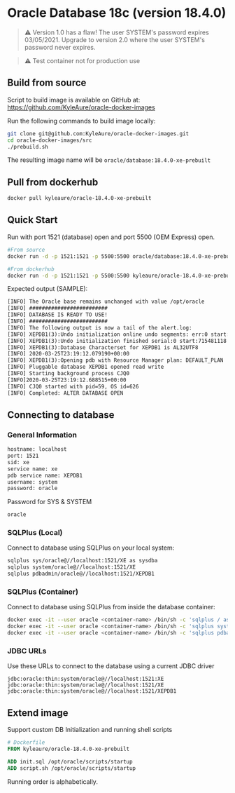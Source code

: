 Oracle Database 18c (version 18.4.0)
============================

>⚠️ Version 1.0 has a flaw!  The user SYSTEM's password expires 03/05/2021.  Upgrade to version 2.0 where the user SYSTEM's password never expires. 

>⚠️ Test container not for production use

## Build from source
Script to build image is available on GitHub at: https://github.com/KyleAure/oracle-docker-images 

Run the following commands to build image locally:
```sh
git clone git@github.com:KyleAure/oracle-docker-images.git
cd oracle-docker-images/src
./prebuild.sh
```

The resulting image name will be `oracle/database:18.4.0-xe-prebuilt`

## Pull from dockerhub
```sh
docker pull kyleaure/oracle-18.4.0-xe-prebuilt
```

## Quick Start

Run with port 1521 (database) open and port 5500 (OEM Express) open.
```sh
#From source
docker run -d -p 1521:1521 -p 5500:5500 oracle/database:18.4.0-xe-prebuilt

#From dockerhub
docker run -d -p 1521:1521 -p 5500:5500 kyleaure/oracle-18.4.0-xe-prebuilt
```

Expected output (SAMPLE):
```txt
[INFO] The Oracle base remains unchanged with value /opt/oracle
[INFO] #########################
[INFO] DATABASE IS READY TO USE!
[INFO] #########################
[INFO] The following output is now a tail of the alert.log:
[INFO] XEPDB1(3):Undo initialization online undo segments: err:0 start: 715481124 end: 715481236 diff: 112 ms (0.1 seconds)
[INFO] XEPDB1(3):Undo initialization finished serial:0 start:715481118 end:715481242 diff:124 ms (0.1 seconds)
[INFO] XEPDB1(3):Database Characterset for XEPDB1 is AL32UTF8
[INFO] 2020-03-25T23:19:12.079190+00:00
[INFO] XEPDB1(3):Opening pdb with Resource Manager plan: DEFAULT_PLAN
[INFO] Pluggable database XEPDB1 opened read write
[INFO] Starting background process CJQ0
[INFO]2020-03-25T23:19:12.688515+00:00
[INFO] CJQ0 started with pid=59, OS id=626 
[INFO] Completed: ALTER DATABASE OPEN
```

## Connecting to database

### General Information

```txt
hostname: localhost
port: 1521
sid: xe
service name: xe
pdb service name: XEPDB1
username: system
password: oracle
```

Password for SYS & SYSTEM
```txt
oracle
```

### SQLPlus (Local)
Connect to database using SQLPlus on your local system:
```sh
sqlplus sys/oracle@//localhost:1521/XE as sysdba
sqlplus system/oracle@//localhost:1521/XE
sqlplus pdbadmin/oracle@//localhost:1521/XEPDB1
```

### SQLPlus (Container)
Connect to database using SQLPlus from inside the database container:
```sh
docker exec -it --user oracle <container-name> /bin/sh -c 'sqlplus / as sysdba'
docker exec -it --user oracle <container-name> /bin/sh -c 'sqlplus system/oracle'
docker exec -it --user oracle <container-name> /bin/sh -c 'sqlplus pdbadmin@XEPDB1/oracle'
```

### JDBC URLs
Use these URLs to connect to the database using a current JDBC driver
```URL
jdbc:oracle:thin:system/oracle@//localhost:1521:XE
jdbc:oracle:thin:system/oracle@//localhost:1521/XE
jdbc:oracle:thin:system/oracle@//localhost:1521/XEPDB1
```

## Extend image
Support custom DB Initialization and running shell scripts
```Dockerfile
# Dockerfile
FROM kyleaure/oracle-18.4.0-xe-prebuilt

ADD init.sql /opt/oracle/scripts/startup
ADD script.sh /opt/oracle/scripts/startup
```
Running order is alphabetically. 